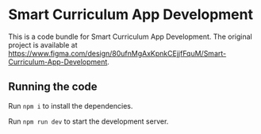 
  # Smart Curriculum App Development

  This is a code bundle for Smart Curriculum App Development. The original project is available at https://www.figma.com/design/80ufnMgAxKpnkCEjjfFquM/Smart-Curriculum-App-Development.

  ## Running the code

  Run `npm i` to install the dependencies.

  Run `npm run dev` to start the development server.
  